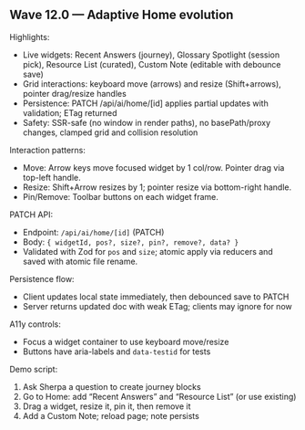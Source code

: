 ## Wave 12.0 — Adaptive Home evolution

Highlights:
- Live widgets: Recent Answers (journey), Glossary Spotlight (session pick), Resource List (curated), Custom Note (editable with debounce save)
- Grid interactions: keyboard move (arrows) and resize (Shift+arrows), pointer drag/resize handles
- Persistence: PATCH /api/ai/home/[id] applies partial updates with validation; ETag returned
- Safety: SSR-safe (no window in render paths), no basePath/proxy changes, clamped grid and collision resolution

Interaction patterns:
- Move: Arrow keys move focused widget by 1 col/row. Pointer drag via top-left handle.
- Resize: Shift+Arrow resizes by 1; pointer resize via bottom-right handle.
- Pin/Remove: Toolbar buttons on each widget frame.

PATCH API:
- Endpoint: `/api/ai/home/[id]` (PATCH)
- Body: `{ widgetId, pos?, size?, pin?, remove?, data? }`
- Validated with Zod for `pos` and `size`; atomic apply via reducers and saved with atomic file rename.

Persistence flow:
- Client updates local state immediately, then debounced save to PATCH
- Server returns updated doc with weak ETag; clients may ignore for now

A11y controls:
- Focus a widget container to use keyboard move/resize
- Buttons have aria-labels and `data-testid` for tests

Demo script:
1. Ask Sherpa a question to create journey blocks
2. Go to Home: add “Recent Answers” and “Resource List” (or use existing)
3. Drag a widget, resize it, pin it, then remove it
4. Add a Custom Note; reload page; note persists


